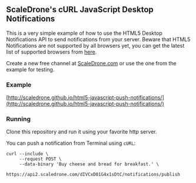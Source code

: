 ## ScaleDrone's cURL JavaScript Desktop Notifications

This is a very simple example of how to use the HTML5 Desktop Notifications API to send notifications from your server.
Beware that HTML5 Notifications are not supported by all browsers yet, you can get the latest list of supported browsers from [here](http://caniuse.com/#feat=notifications).

Create a new free channel at [ScaleDrone.com](https://www.scaledrone.com/) or use the one from the example for testing.

### Example

[http://scaledrone.github.io/html5-javascript-push-notifications/](http://scaledrone.github.io/html5-javascript-push-notifications/)

### Running

Clone this repository and run it using your favorite http server.

You can push a notification from Terminal using `cURL`:
```
curl --include \
     --request POST \
     --data-binary 'Buy cheese and bread for breakfast.' \
     https://api2.scaledrone.com/dIVCxD01G4x1sDtC/notifications/publish
```
